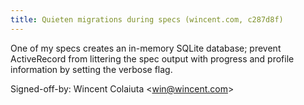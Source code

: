 ```yaml
---
title: Quieten migrations during specs (wincent.com, c287d8f)
---
```


One of my specs creates an in-memory SQLite database; prevent ActiveRecord from littering the spec output with progress and profile information by setting the verbose flag.

Signed-off-by: Wincent Colaiuta &lt;win@wincent.com&gt;
